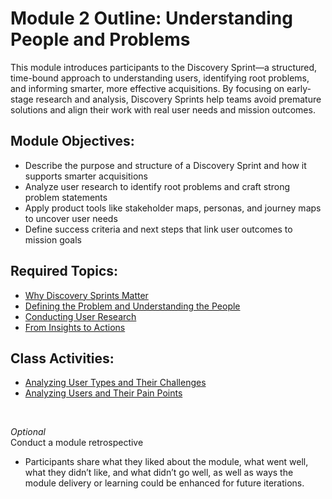 # Module 2 Outline: Understanding People and Problems
This module introduces participants to the Discovery Sprint—a structured, time-bound approach to understanding users, identifying root problems, and informing smarter, more effective acquisitions. By focusing on early-stage research and analysis, Discovery Sprints help teams avoid premature solutions and align their work with real user needs and mission outcomes.

## Module Objectives: 
- Describe the purpose and structure of a Discovery Sprint and how it supports smarter acquisitions
- Analyze user research to identify root problems and craft strong problem statements
- Apply product tools like stakeholder maps, personas, and journey maps to uncover user needs
- Define success criteria and next steps that link user outcomes to mission goals

## Required Topics:
- [Why Discovery Sprints Matter](https://github.com/usds/ditap-curriculum-update/blob/main/3_Curriculum/3C_DITAP-Adaptation-Curriculum/3C.1_DITAP-Product-Thinking-And-Acquistions-Curriculum/Module%202/Why%20Discovery%20Sprints%20Matter.md) 
- [Defining the Problem and Understanding the People](https://github.com/usds/ditap-curriculum-update/blob/main/3_Curriculum/3C_DITAP-Adaptation-Curriculum/3C.1_DITAP-Product-Thinking-And-Acquistions-Curriculum/Module%202/Defining%20the%20Problem%20and%20Understanding%20the%20People.md) 
- [Conducting User Research](https://github.com/usds/ditap-curriculum-update/blob/main/3_Curriculum/3C_DITAP-Adaptation-Curriculum/3C.1_DITAP-Product-Thinking-And-Acquistions-Curriculum/Module%202/Conducting%20User%20Research.md)
- [From Insights to Actions](https://github.com/usds/ditap-curriculum-update/blob/main/3_Curriculum/3C_DITAP-Adaptation-Curriculum/3C.1_DITAP-Product-Thinking-And-Acquistions-Curriculum/Module%202/From%20Insights%20to%20Action.md) 

## Class Activities:
- [Analyzing User Types and Their Challenges](https://github.com/usds/ditap-curriculum-update/blob/main/3_Curriculum/3C_DITAP-Adaptation-Curriculum/3C.1_DITAP-Product-Thinking-And-Acquistions-Curriculum/Module%202/Class%20Activity%3A%20Analyzing%20User%20Types%20and%20Their%20Challenges.md) 
- [Analyzing Users and Their Pain Points](https://github.com/usds/ditap-curriculum-update/blob/main/3_Curriculum/3C_DITAP-Adaptation-Curriculum/3C.1_DITAP-Product-Thinking-And-Acquistions-Curriculum/Module%202/Class%20Activity%3A%20Analyzing%20Users%20and%20Their%20Pain%20Points.md)
<br> 


_Optional_</br> 
Conduct a module retrospective

- Participants share what they liked about the module, what went well, what they didn’t like, and what didn’t go well, as well as ways the module delivery or learning could be enhanced for future iterations. 

